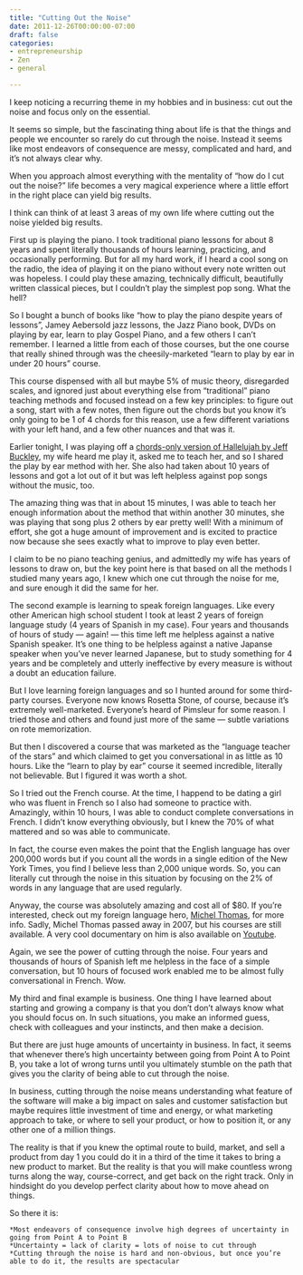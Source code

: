 ```yaml
---
title: "Cutting Out the Noise"
date: 2011-12-26T00:00:00-07:00
draft: false
categories:
- entrepreneurship
- Zen
- general

---
```

I keep noticing a recurring theme in my hobbies and in business: cut out the noise and focus only on the essential.

It seems so simple, but the fascinating thing about life is that the things and people we encounter so rarely do cut through the noise.  Instead it seems like most endeavors of consequence are messy, complicated and hard, and it’s not always clear why.

When you approach almost everything with the mentality of “how do I cut out the noise?” life becomes a very magical experience where a little effort in the right place can yield big results.

I think can think of at least 3 areas of my own life where cutting out the noise yielded big results.
<!--more-->
First up is playing the piano.  I took traditional piano lessons for about 8 years and spent literally thousands of hours learning, practicing, and occasionally performing.  But for all my hard work, if I heard a cool song on the radio, the idea of playing it on the piano without every note written out was hopeless.  I could play these amazing, technically difficult, beautifully written classical pieces, but I couldn’t play the simplest pop song.  What the hell?

So I bought a bunch of books like “how to play the piano despite years of lessons”, Jamey Aebersold jazz lessons, the Jazz Piano book, DVDs on playing by ear, learn to play Gospel Piano, and a few others I can’t remember.  I learned a little from each of those courses, but the one course that really shined through was the cheesily-marketed “learn to play by ear in under 20 hours” course.

This course dispensed with all but maybe 5% of music theory, disregarded scales, and ignored just about everything else from “traditional” piano teaching methods and focused instead on a few key principles: to figure out a song, start with a few notes, then figure out the chords but you know it’s only going to be 1 of 4 chords for this reason, use a few different variations with your left hand, and a few other nuances and that was it.

Earlier tonight, I was playing off a [chords-only version of Hallelujah by Jeff Buckley](http://tabs.ultimate-guitar.com/j/jeff_buckley/hallelujah_ver2_crd.htm), my wife heard me play it, asked me to teach her, and so I shared the play by ear method with her.  She also had taken about 10 years of lessons and got a lot out of it but was left helpless against pop songs without the music, too.

The amazing thing was that in about 15 minutes, I was able to teach her enough information about the method that within another 30 minutes, she was playing that song plus 2 others by ear pretty well!  With a minimum of effort, she got a huge amount of improvement and is excited to practice now because she sees exactly what to improve to play even better.

I claim to be no piano teaching genius, and admittedly my wife has years of lessons to draw on, but the key point here is that based on all the methods I studied many years ago, I knew which one cut through the noise for me, and sure enough it did the same for her.

The second example is learning to speak foreign languages.  Like every other American high school student I took at least 2 years of foreign language study (4 years of Spanish in my case).  Four years and thousands of hours of study — again! — this time left me helpless against a native Spanish speaker.  It’s one thing to be helpless against a native Japanse speaker when you’ve never learned Japanese, but to study something for 4 years and be completely and utterly ineffective by every measure is without a doubt an education failure.

But I love learning foreign languages and so I hunted around for some third-party courses.  Everyone now knows Rosetta Stone, of course, because it’s extremely well-marketed.  Everyone’s heard of Pimsleur for some reason.  I tried those and others and found just more of the same — subtle variations on rote memorization.

But then I discovered a course that was marketed as the “language teacher of the stars” and which claimed to get you conversational in as little as 10 hours.  Like the “learn to play by ear” course it seemed incredible, literally not believable.  But I figured it was worth a shot.

So I tried out the French course.  At the time, I happend to be dating a girl who was fluent in French so I also had someone to practice with.  Amazingly, within 10 hours, I was able to conduct complete conversations in French.  I didn’t know everything obviously, but I knew the 70% of what mattered and so was able to communicate.

In fact, the course even makes the point that the English language has over 200,000 words but if you count all the words in a single edition of the New York Times, you find I believe less than 2,000 unique words.  So, you can literally cut through the noise in this situation by focusing on the 2% of words in any language that are used regularly.

Anyway, the course was absolutely amazing and cost all of $80.  If you’re interested, check out my foreign language hero, [Michel Thomas](http://www.michelthomas.com/), for more info.  Sadly, Michel Thomas passed away in 2007, but his courses are still available.  A very cool documentary on him is also available on [Youtube](http://www.youtube.com/watch?v=P8jhy7ZQC38).

Again, we see the power of cutting through the noise.  Four years and thousands of hours of Spanish left me helpless in the face of a simple conversation, but 10 hours of focused work enabled me to be almost fully conversational in French.  Wow.

My third and final example is business.  One thing I have learned about starting and growing a company is that you don’t don’t always know what you should focus on.  In such situations, you make an informed guess, check with colleagues and your instincts, and then make a decision.

But there are just huge amounts of uncertainty in business.  In fact, it seems that whenever there’s high uncertainty between going from Point A to Point B, you take a lot of wrong turns until you ultimately stumble on the path that gives you the clarity of being able to cut through the noise.

In business, cutting through the noise means understanding what feature of the software will make a big impact on sales and customer satisfaction but maybe requires little investment of time and energy, or what marketing approach to take, or where to sell your product, or how to position it, or any other one of a million things.

The reality is that if you knew the optimal route to build, market, and sell a product from day 1 you could do it in a third of the time it takes to bring a new product to market.  But the reality is that you will make countless wrong turns along the way, course-correct, and get back on the right track.  Only in hindsight do you develop perfect clarity about how to move ahead on things.

So there it is:

    *Most endeavors of consequence involve high degrees of uncertainty in going from Point A to Point B
    *Uncertainty = lack of clarity = lots of noise to cut through
    *Cutting through the noise is hard and non-obvious, but once you’re able to do it, the results are spectacular

